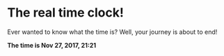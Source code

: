 # The real time clock!

Ever wanted to know what the time is? Well, your journey is about to end!

**The time is Nov 27, 2017, 21:21**
